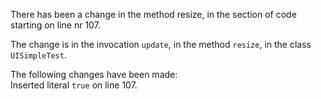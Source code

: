 There has been a change in the method resize, in the section of code starting on line nr 107.
  
The change is in the invocation ```update```, in the method ```resize```, in the class ```UISimpleTest```.
  
The following changes have been made:  
Inserted literal ```true``` on line 107.  
